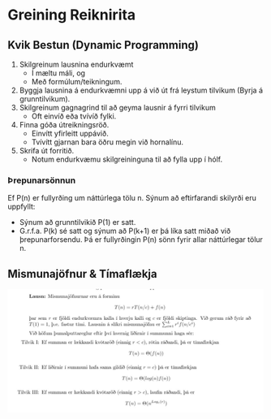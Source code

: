 # Greining Reiknirita

## Kvik Bestun (Dynamic Programming)

1. Skilgreinum lausnina endurkvæmt
    - Í mæltu máli, og 
    - Með formúlum/teikningum.
2. Byggja lausnina á endurkvæmni upp á við út frá leystum tilvikum (Byrja á grunntilvikum).
3. Skilgreinum gagnagrind til að geyma lausnir á fyrri tilvikum
    - Oft einvíð eða tvívíð fylki.
4. Finna góða útreikningsröð.
    - Einvítt yfirleitt uppávið.
    - Tvívítt gjarnan bara öðru megin við hornalínu.
5. Skrifa út forritið.
    - Notum endurkvæmu skilgreininguna til að fylla upp í hólf.


### Þrepunarsönnun
Ef P(n) er fullyrðing um náttúrlega tölu n. Sýnum að eftirfarandi skilyrði eru uppfyllt:
- Sýnum að grunntilvikið P(1) er satt.
- G.r.f.a. P(k) sé satt og sýnum að P(k+1) er þá líka satt miðað við þrepunarforsendu.
Þá er fullyrðingin P(n) sönn fyrir allar náttúrlegar tölur n.


## Mismunajöfnur & Tímaflækja

![alt text](https://github.com/eokristjans/grr/blob/master/mismunajofnur.JPG "Mismunajöfnur")

